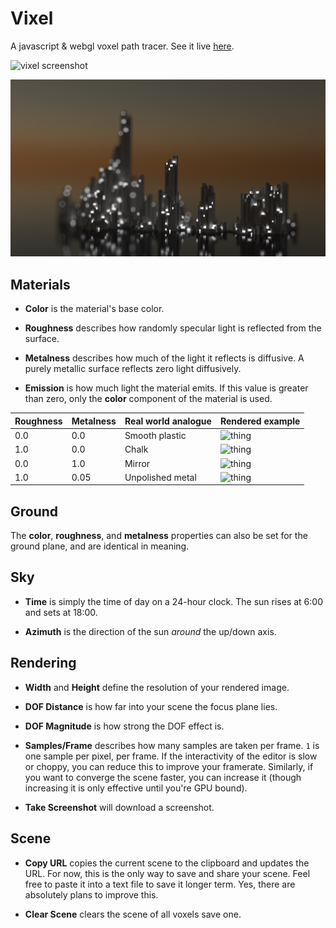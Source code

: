 # Vixel

A javascript & webgl voxel path tracer. See it live [here](https://wwwtyro.github.io/vixel-editor).

![vixel screenshot](media/screenshot-000.png)

![vixel screenshot](media/screenshot-001.png)

## Materials

- **Color** is the material's base color.

- **Roughness** describes how randomly specular light is reflected from the surface.

- **Metalness** describes how much of the light it reflects is diffusive. A purely metallic surface reflects zero light diffusively.

- **Emission** is how much light the material emits. If this value is greater than zero, only the **color** component of the material is used.

| Roughness | Metalness | Real world analogue | Rendered example                 |
| --------- | --------- | ------------------- | -------------------------------- |
| 0.0       | 0.0       | Smooth plastic      | ![thing](media/material-000.png) |
| 1.0       | 0.0       | Chalk               | ![thing](media/material-001.png) |
| 0.0       | 1.0       | Mirror              | ![thing](media/material-002.png) |
| 1.0       | 0.05      | Unpolished metal    | ![thing](media/material-003.png) |

## Ground

The **color**, **roughness**, and **metalness** properties can also be set for the ground plane, and are identical in meaning.

## Sky

- **Time** is simply the time of day on a 24-hour clock. The sun rises at 6:00 and sets at 18:00.

- **Azimuth** is the direction of the sun _around_ the up/down axis.

## Rendering

- **Width** and **Height** define the resolution of your rendered image.

- **DOF Distance** is how far into your scene the focus plane lies.

- **DOF Magnitude** is how strong the DOF effect is.

- **Samples/Frame** describes how many samples are taken per frame. `1` is one sample per pixel, per frame. If the interactivity of the editor is slow or
  choppy, you can reduce this to improve your framerate. Similarly, if you want to converge the scene faster, you can increase it (though increasing it is only
  effective until you're GPU bound).

- **Take Screenshot** will download a screenshot.

## Scene

- **Copy URL** copies the current scene to the clipboard and updates the URL. For now, this is the only way to save and share your scene. Feel free to paste it
  into a text file to save it longer term. Yes, there are absolutely plans to improve this.

- **Clear Scene** clears the scene of all voxels save one.

